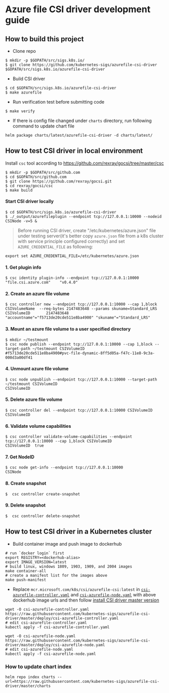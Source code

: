 # Azure file CSI driver development guide

## How to build this project
 - Clone repo
```console
$ mkdir -p $GOPATH/src/sigs.k8s.io/
$ git clone https://github.com/kubernetes-sigs/azurefile-csi-driver $GOPATH/src/sigs.k8s.io/azurefile-csi-driver
```

 - Build CSI driver
```console
$ cd $GOPATH/src/sigs.k8s.io/azurefile-csi-driver
$ make azurefile
```

 - Run verification test before submitting code
```console
$ make verify
```

 - If there is config file changed under `charts` directory, run following command to update chart file
```console
helm package charts/latest/azurefile-csi-driver -d charts/latest/
```

## How to test CSI driver in local environment

Install `csc` tool according to https://github.com/rexray/gocsi/tree/master/csc
```
$ mkdir -p $GOPATH/src/github.com
$ cd $GOPATH/src/github.com
$ git clone https://github.com/rexray/gocsi.git
$ cd rexray/gocsi/csc
$ make build
```

#### Start CSI driver locally
```console
$ cd $GOPATH/src/sigs.k8s.io/azurefile-csi-driver
$ ./_output/azurefileplugin --endpoint tcp://127.0.0.1:10000 --nodeid CSINode -v=5 &
```
> Before running CSI driver, create "/etc/kubernetes/azure.json" file under testing server(it's better copy `azure.json` file from a k8s cluster with service principle configured correctly) and set `AZURE_CREDENTIAL_FILE` as following:
```
export set AZURE_CREDENTIAL_FILE=/etc/kubernetes/azure.json
```

#### 1. Get plugin info
```console
$ csc identity plugin-info --endpoint tcp://127.0.0.1:10000
"file.csi.azure.com"    "v0.4.0"
```

#### 2. Create an azure file volume
```console
$ csc controller new --endpoint tcp://127.0.0.1:10000 --cap 1,block CSIVolumeName  --req-bytes 2147483648 --params skuname=Standard_LRS
CSIVolumeID       2147483648      "accountname"="f5713de20cde511e8ba4900" "skuname"="Standard_LRS"
```

#### 3. Mount an azure file volume to a user specified directory
```console
$ mkdir ~/testmount
$ csc node publish --endpoint tcp://127.0.0.1:10000 --cap 1,block --target-path ~/testmount CSIVolumeID
#f5713de20cde511e8ba4900#pvc-file-dynamic-8ff5d05a-f47c-11e8-9c3a-000d3a00df41
```

#### 4. Unmount azure file volume
```console
$ csc node unpublish --endpoint tcp://127.0.0.1:10000 --target-path ~/testmount CSIVolumeID
CSIVolumeID
```

#### 5. Delete azure file volume
```console
$ csc controller del --endpoint tcp://127.0.0.1:10000 CSIVolumeID
CSIVolumeID
```

#### 6. Validate volume capabilities
```console
$ csc controller validate-volume-capabilities --endpoint tcp://127.0.0.1:10000 --cap 1,block CSIVolumeID
CSIVolumeID  true
```

#### 7. Get NodeID
```console
$ csc node get-info --endpoint tcp://127.0.0.1:10000
CSINode
```

#### 8. Create snapshot
```console
$  csc controller create-snapshot
```

#### 9. Delete snapshot
```console
$  csc controller delete-snapshot
```


## How to test CSI driver in a Kubernetes cluster

 - Build container image and push image to dockerhub
```console
# run `docker login` first
export REGISTRY=<dockerhub-alias>
export IMAGE_VERSION=latest
# build linux, windows 1809, 1903, 1909, and 2004 images
make container-all
# create a manifest list for the images above
make push-manifest
```

 - Replace `mcr.microsoft.com/k8s/csi/azurefile-csi:latest` in [`csi-azurefile-controller.yaml`](https://github.com/kubernetes-sigs/azurefile-csi-driver/blob/master/deploy/csi-azurefile-controller.yaml) and [`csi-azurefile-node.yaml`](https://github.com/kubernetes-sigs/azurefile-csi-driver/blob/master/deploy/csi-azurefile-node.yaml) with above dockerhub image urls and then follow [install CSI driver master version](https://github.com/kubernetes-sigs/azurefile-csi-driver/blob/master/docs/install-csi-driver-master.md)
```console
wget -O csi-azurefile-controller.yaml https://raw.githubusercontent.com/kubernetes-sigs/azurefile-csi-driver/master/deploy/csi-azurefile-controller.yaml
# edit csi-azurefile-controller.yaml
kubectl apply -f csi-azurefile-controller.yaml

wget -O csi-azurefile-node.yaml https://raw.githubusercontent.com/kubernetes-sigs/azurefile-csi-driver/master/deploy/csi-azurefile-node.yaml
# edit csi-azurefile-node.yaml
kubectl apply -f csi-azurefile-node.yaml
```

### How to update chart index

```console
helm repo index charts --url=https://raw.githubusercontent.com/kubernetes-sigs/azurefile-csi-driver/master/charts
```
